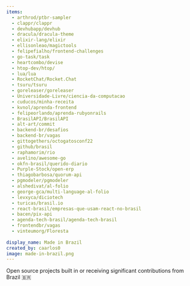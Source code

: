 ```yaml
---
items:
  - arthrod/ptbr-sampler
  - clappr/clappr
  - devhubapp/devhub
  - dracula/dracula-theme
  - elixir-lang/elixir
  - ellisonleao/magictools
  - felipefialho/frontend-challenges
  - go-task/task
  - heartcombo/devise
  - htop-dev/htop/
  - lua/lua
  - RocketChat/Rocket.Chat
  - tsuru/tsuru
  - goreleaser/goreleaser
  - Universidade-Livre/ciencia-da-computacao
  - cuducos/minha-receita
  - kvnol/aprenda-frontend
  - felipeorlando/aprenda-rubyonrails
  - BrasilAPI/BrasilAPI
  - alt-art/commit
  - backend-br/desafios
  - backend-br/vagas
  - gittogethers/octogatosconf22
  - github/brasil
  - raphamorim/rio
  - avelino/awesome-go
  - okfn-brasil/querido-diario
  - Purple-Stock/open-erp
  - thiagobarbosa/quorum-api
  - pgmodeler/pgmodeler
  - alshedivat/al-folio
  - george-gca/multi-language-al-folio
  - levxyca/diciotech
  - turicas/brasil.io
  - react-brasil/empresas-que-usam-react-no-brasil
  - bacen/pix-api
  - agenda-tech-brasil/agenda-tech-brasil
  - frontendbr/vagas
  - vinteumorg/Floresta
  
display_name: Made in Brazil
created_by: caarlos0
image: made-in-brazil.png
---
```

Open source projects built in or receiving significant contributions from Brazil :brazil:
